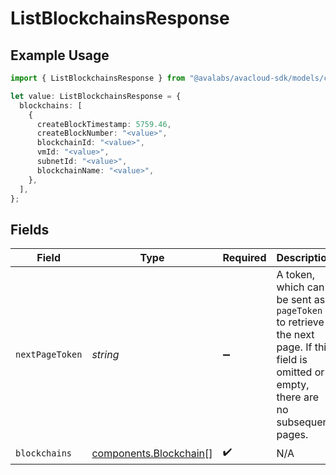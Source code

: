 # ListBlockchainsResponse

## Example Usage

```typescript
import { ListBlockchainsResponse } from "@avalabs/avacloud-sdk/models/components";

let value: ListBlockchainsResponse = {
  blockchains: [
    {
      createBlockTimestamp: 5759.46,
      createBlockNumber: "<value>",
      blockchainId: "<value>",
      vmId: "<value>",
      subnetId: "<value>",
      blockchainName: "<value>",
    },
  ],
};
```

## Fields

| Field                                                                                                                                  | Type                                                                                                                                   | Required                                                                                                                               | Description                                                                                                                            |
| -------------------------------------------------------------------------------------------------------------------------------------- | -------------------------------------------------------------------------------------------------------------------------------------- | -------------------------------------------------------------------------------------------------------------------------------------- | -------------------------------------------------------------------------------------------------------------------------------------- |
| `nextPageToken`                                                                                                                        | *string*                                                                                                                               | :heavy_minus_sign:                                                                                                                     | A token, which can be sent as `pageToken` to retrieve the next page. If this field is omitted or empty, there are no subsequent pages. |
| `blockchains`                                                                                                                          | [components.Blockchain](../../models/components/blockchain.md)[]                                                                       | :heavy_check_mark:                                                                                                                     | N/A                                                                                                                                    |